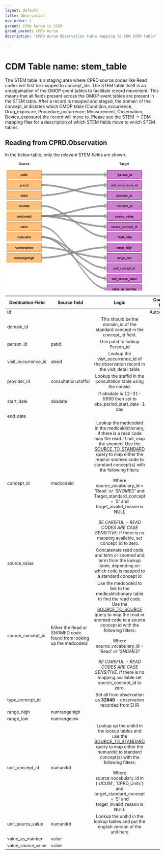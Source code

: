 ```yaml
---
layout: default
title: Observation
nav_order: 1
parent: CPRD Aurum to STEM
grand_parent: CPRD Aurum
description: "CPRD Aurum Observation table mapping to CDM STEM table"

---
```


# CDM Table name: stem_table

The STEM table is a staging area where CPRD source codes like Read codes will first be mapped to concept_ids. The STEM table itself is an amalgamation of the OMOP event tables to facilitate record movement. This means that all fields present across the OMOP event tables are present in the STEM table. After a record is mapped and staged, the domain of the concept_id dictates which OMOP table (Condition_occurrence, Drug_exposure, Procedure_occurrence, Measurement, Observation, Device_exposure) the record will move to. Please see the STEM -> CDM mapping files for a description of which STEM fields move to which STEM tables. 

## Reading from CPRD.Observation

In the below table, only the relevant STEM fields are shown. 

![](images/aurum_stem_observation.png)

| Destination Field | Source field | Logic | Comment field |
| --- | --- | :---: | --- |
| id |  |  | Autogenerate |
| domain_id |  | This should be the domain_id of the standard concept in the concept_id field. |  |
| person_id | patid | Use patid to lookup Person_id |  |
| visit_occurrence_id | obsid | Lookup the visit_occurrence_id of the observation record in the visit_detail table |  |
| provider_id | consultation.staffid | Lookup the staffid in the consultation table using the consid.| |
| start_date | obsdate | If obsdate is 12-31-9999 then set to obs_period_start_date –1 day |  |
| end_date |  |  | | 
| concept_id | medcodeid | Lookup the medcodeid in the medicaldictionary, if there is a read code map the read. If not, map the snomed. Use the [SOURCE_TO_STANDARD](https://github.com/OHDSI/ETL-LambdaBuilder/blob/master/docs/Standard%20Queries/SOURCE_TO_STANDARD.sql) query to map either the read or snomed code to standard concept(s) with the following filters: <br> <br>  Where source_vocabulary_id = 'Read' *or 'SNOMED'*  and Target_standard_concept = 'S'  and target_invalid_reason is NULL<br><br>*BE CAREFUL - READ CODES ARE CASE SENSITIVE*. If there is no mapping available, set concept_id to zero.  |  |
| source_value |  | Concatenate read code and term or snomed and term from the lookup table, depending on which code is mapped to a standard concept id |  |
| source_concept_id | Either the Read or SNOMED code found from looking up the medcodeid | Use the medcodeid to link to the medicaldictionary table to find the read code.     Use the [SOURCE_TO_SOURCE](https://github.com/OHDSI/ETL-LambdaBuilder/blob/master/docs/Standard%20Queries/SOURCE_TO_SOURCE.sql) query to map the read or snomed code to a source concept id with the following filters:<br><br> Where source_vocabulary_id = 'Read' *or 'SNOMED'* <br><br>*BE CAREFUL - READ CODES ARE CASE SENSITIVE*. If there is no mapping available set source_concept_id to zero. | |
| type_concept_id |  | Set all from observation as **32840** - observation recorded from EHR |  |
| range_high | numrangehigh | |
| range_low | numrangelow | |
| unit_concept_id | numunitid | Lookup up the unitid in the lookup tables and use the [SOURCE_TO_STANDARD](https://github.com/OHDSI/ETL-LambdaBuilder/blob/master/docs/Standard%20Queries/SOURCE_TO_STANDARD.sql) query to map either the numunitid to standard concept(s) with the following filters: <br> <br>  Where source_vocabulary_id in ('UCUM', 'CPRD_Units')  and target_standard_concept = 'S'  and target_invalid_reason is NULL |
| unit_source_value | numunitid | Lookup the unitid in the lookup tables and put the english version of the unit here |
| value_as_number | value | |
| value_source_value | value | |
